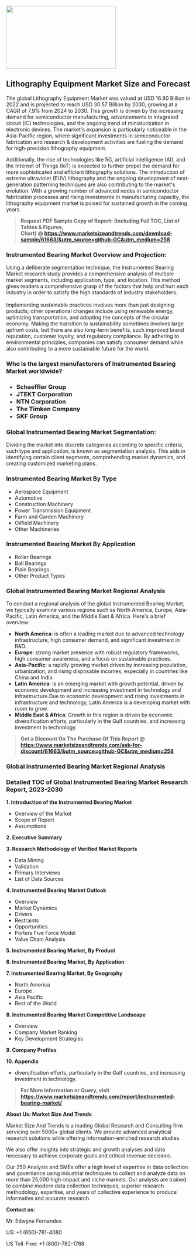 <p><img class="alignnone size-medium wp-image-20088" src="https://ffe5etoiles.com/wp-content/uploads/2024/12/MST1-300x171.png" alt="" width="300" height="171" /></p><h2>Lithography Equipment Market Size and Forecast</h2><p>The global Lithography Equipment Market was valued at USD 16.80 Billion in 2022 and is projected to reach USD 30.57 Billion by 2030, growing at a CAGR of 7.9% from 2024 to 2030. This growth is driven by the increasing demand for semiconductor manufacturing, advancements in integrated circuit (IC) technologies, and the ongoing trend of miniaturization in electronic devices. The market's expansion is particularly noticeable in the Asia-Pacific region, where significant investments in semiconductor fabrication and research & development activities are fueling the demand for high-precision lithography equipment.</p><p>Additionally, the rise of technologies like 5G, artificial intelligence (AI), and the Internet of Things (IoT) is expected to further propel the demand for more sophisticated and efficient lithography solutions. The introduction of extreme ultraviolet (EUV) lithography and the ongoing development of next-generation patterning techniques are also contributing to the market's evolution. With a growing number of advanced nodes in semiconductor fabrication processes and rising investments in manufacturing capacity, the lithography equipment market is poised for sustained growth in the coming years.</p></p><blockquote id="" class=""><strong>Request PDF Sample Copy of Report: (Including Full TOC, List of Tables &amp; Figures, Chart)&nbsp;@&nbsp;<strong><a href="https://www.marketsizeandtrends.com/download-sample/61663/&utm_source=github-GC&utm_medium=258" target="_blank">https://www.marketsizeandtrends.com/download-sample/61663/&utm_source=github-GC&utm_medium=258</a></strong></strong></blockquote><h3 id="" class="">Instrumented Bearing Market&nbsp;Overview and Projection:</h3><p id="" class="">Using a deliberate segmentation technique, the Instrumented Bearing Market research study provides a comprehensive analysis of multiple market segments, including application, type, and location. This method gives readers a comprehensive grasp of the factors that help and hurt each industry in order to satisfy the high standards of industry stakeholders. <br /> <br />Implementing sustainable practices involves more than just designing products; other operational changes include using renewable energy, optimizing transportation, and adopting the concepts of the circular economy. Making the transition to sustainability sometimes involves large upfront costs, but there are also long-term benefits, such improved brand reputation, customer loyalty, and regulatory compliance. By adhering to environmental principles, companies can satisfy consumer demand while also contributing to a more sustainable future for the world.</p><h3 id="" class="">Who is the largest manufacturers of&nbsp;Instrumented Bearing Market worldwide?</h3><h3 class=""><p><ul><li>Schaeffler Group </li><li> JTEKT Corporation </li><li> NTN Corporation </li><li> The Timken Company </li><li> SKF Group</li></ul></p></h3><h3 id="" class="">Global&nbsp;Instrumented Bearing Market Segmentation:</h3><p id="" class="">Dividing the market into discrete categories according to specific criteria, such type and application, is known as segmentation analysis. This aids in identifying certain client segments, comprehending market dynamics, and creating customized marketing plans.</p><h3 id="" class="">Instrumented Bearing Market&nbsp;By Type</h3><p><p><ul><li>Aerospace Equipment </li><li> Automotive </li><li> Construction Machinery </li><li> Power Transmission Equipment </li><li> Farm and Garden Machinery </li><li> Oilfield Machinery </li><li> Other Machineries</p></li></ul></p></p><h3 id="" class="">Instrumented Bearing Market&nbsp;By Application</h3><p class=""><p><ul><li>Roller Bearings </li><li> Ball Bearings </li><li> Plain Bearings </li><li> Other Product Types</li></ul></p></p><h3 id="" class="">Global Instrumented Bearing Market Regional Analysis</h3><p id="" class="">To conduct a regional analysis of the global Instrumented Bearing Market, we typically examine various regions such as North America, Europe, Asia-Pacific, Latin America, and the Middle East &amp; Africa. Here's a brief overview:</p><ul><li><strong>North America</strong>: is often a leading market due to advanced technology infrastructure, high consumer demand, and significant investment in R&amp;D.</li><li><strong>Europe</strong>: strong market presence with robust regulatory frameworks, high consumer awareness, and a focus on sustainable practices.</li><li><strong>Asia-Pacific</strong>: a rapidly growing market driven by increasing population, urbanization, and rising disposable incomes, especially in countries like China and India.</li><li><strong>Latin America</strong>: is an emerging market with growth potential, driven by economic development and increasing investment in technology and infrastructure.Due to economic development and rising investments in infrastructure and technology, Latin America is a developing market with room to grow.</li><li><strong>Middle East &amp; Africa</strong>: Growth in this region is driven by economic diversification efforts, particularly in the Gulf countries, and increasing investment in technology.</li></ul><blockquote id="" class=""><strong>Get a Discount On The Purchase Of This Report @ <strong><a href="https://www.marketsizeandtrends.com/ask-for-discount/61663/&utm_source=github-GC&utm_medium=258" target="_blank">https://www.marketsizeandtrends.com/ask-for-discount/61663/&utm_source=github-GC&utm_medium=258</a></strong></strong></blockquote><h3 id="" class="">Global Instrumented Bearing Market Regional Analysis</h3><h3 id="" class="">Detailed TOC of Global Instrumented Bearing Market Research Report, 2023-2030</h3><p id="" class=""><strong>1. Introduction of the Instrumented Bearing Market</strong></p><ul><li>Overview of the Market</li><li>Scope of Report</li><li>Assumptions</li></ul><p id="" class=""><strong>2. Executive Summary</strong></p><p id="" class=""><strong>3. Research Methodology of Verified Market Reports</strong></p><ul><li>Data Mining</li><li>Validation</li><li>Primary Interviews</li><li>List of Data Sources</li></ul><p id="" class=""><strong>4. Instrumented Bearing Market Outlook</strong></p><ul><li>Overview</li><li>Market Dynamics</li><li>Drivers</li><li>Restraints</li><li>Opportunities</li><li>Porters Five Force Model</li><li>Value Chain Analysis</li></ul><p id="" class=""><strong>5. Instrumented Bearing Market, By Product</strong></p><p id="" class=""><strong>6. Instrumented Bearing Market, By Application</strong></p><p id="" class=""><strong>7. Instrumented Bearing Market, By Geography</strong></p><ul><li>North America</li><li>Europe</li><li>Asia Pacific</li><li>Rest of the World</li></ul><p id="" class=""><strong>8. Instrumented Bearing Market Competitive Landscape</strong></p><ul><li>Overview</li><li>Company Market Ranking</li><li>Key Development Strategies</li></ul><p id="" class=""><strong>9. Company Profiles</strong></p><p id="" class=""><strong>10. Appendix</strong></p><ul><li>diversification efforts, particularly in the Gulf countries, and increasing investment in technology.</li></ul><blockquote id="" class=""><strong>For More Information or Query, visit <strong><strong><a href="https://www.marketsizeandtrends.com/report/instrumented-bearing-market/" target="_blank">https://www.marketsizeandtrends.com/report/instrumented-bearing-market/</a></strong></strong></strong></blockquote><p id="" class=""><strong>About Us: Market Size And Trends</strong></p><p id="" class="">Market Size And Trends is a leading Global Research and Consulting firm servicing over 5000+ global clients. We provide advanced analytical research solutions while offering information-enriched research studies.</p><p id="" class="">We also offer insights into strategic and growth analyses and data necessary to achieve corporate goals and critical revenue decisions.</p><p id="" class="">Our 250 Analysts and SMEs offer a high level of expertise in data collection and governance using industrial techniques to collect and analyze data on more than 25,000 high-impact and niche markets. Our analysts are trained to combine modern data collection techniques, superior research methodology, expertise, and years of collective experience to produce informative and accurate research.</p><p id="" class=""><strong>Contact us:</strong></p><p id="" class="">Mr. Edwyne Fernandes</p><p id="" class="">US: +1 (650)-781-4080</p><p id="" class="">US Toll-Free: +1 (800)-782-1768</p>
